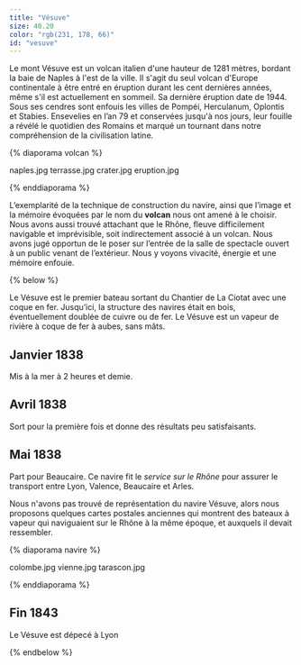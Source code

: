 ```yaml
---
title: "Vésuve"
size: 40.20
color: "rgb(231, 178, 66)"
id: "vesuve"
---
```


Le mont Vésuve est un volcan italien d'une hauteur de 1281 mètres, bordant la baie de Naples à l'est de la ville. Il s'agit du seul volcan d'Europe continentale à être entré en éruption durant les cent dernières années, même s'il est actuellement en sommeil. Sa dernière éruption date de 1944. Sous ses cendres sont enfouis les villes de Pompéi, Herculanum, Oplontis et Stabies. Ensevelies en l’an 79 et conservées jusqu'à nos jours, leur fouille a révélé le quotidien des Romains et marqué un tournant dans notre compréhension de la civilisation latine.

{% diaporama volcan %}

naples.jpg
terrasse.jpg
crater.jpg
eruption.jpg

{% enddiaporama %}

L’exemplarité de la technique de construction du navire, ainsi que l’image et la mémoire évoquées par le nom du **volcan** nous ont amené à le choisir. Nous avons aussi trouvé attachant que le Rhône, fleuve difficilement navigable et imprévisible, soit indirectement associé à un volcan.
Nous avons jugé opportun de le poser sur l’entrée de la salle de spectacle ouvert à un public venant de l’extérieur. Nous y voyons vivacité, énergie et une mémoire enfouie.

{% below %}

Le Vésuve est le premier bateau sortant du Chantier de La Ciotat avec une coque en fer. Jusqu’ici, la structure des navires était en bois, éventuellement doublée de cuivre ou de fer. Le Vésuve est un vapeur de rivière à coque de fer à aubes, sans mâts.


Janvier 1838
----------

Mis à la mer à 2 heures et demie.


Avril 1838
--------

Sort pour la première fois et donne des résultats peu satisfaisants.


Mai 1838
--------------

Part pour Beaucaire.
Ce navire fit le _service sur le Rhône_ pour assurer le transport entre Lyon, Valence, Beaucaire et Arles.

Nous n'avons pas trouvé de représentation du navire Vésuve, alors nous proposons quelques cartes postales anciennes qui montrent des bateaux à vapeur qui naviguaient sur le Rhône à la même époque, et auxquels il devait ressembler.

{% diaporama navire %}

colombe.jpg
vienne.jpg
tarascon.jpg

{% enddiaporama %}


Fin 1843
---------

Le Vésuve est dépecé à Lyon

{% endbelow %}
